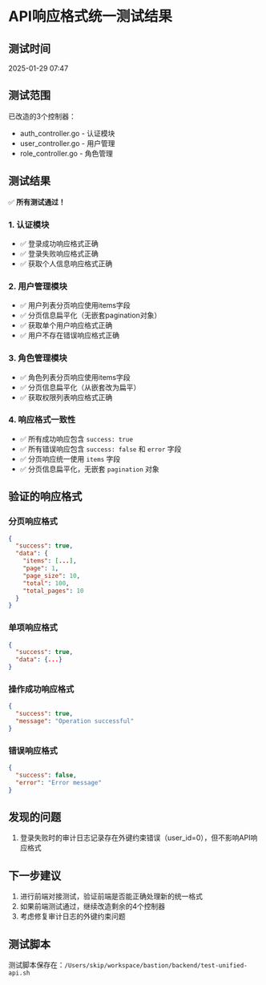 # API响应格式统一测试结果

## 测试时间
2025-01-29 07:47

## 测试范围
已改造的3个控制器：
- auth_controller.go - 认证模块
- user_controller.go - 用户管理
- role_controller.go - 角色管理

## 测试结果
✅ **所有测试通过！**

### 1. 认证模块
- ✅ 登录成功响应格式正确
- ✅ 登录失败响应格式正确
- ✅ 获取个人信息响应格式正确

### 2. 用户管理模块
- ✅ 用户列表分页响应使用items字段
- ✅ 分页信息扁平化（无嵌套pagination对象）
- ✅ 获取单个用户响应格式正确
- ✅ 用户不存在错误响应格式正确

### 3. 角色管理模块
- ✅ 角色列表分页响应使用items字段
- ✅ 分页信息扁平化（从嵌套改为扁平）
- ✅ 获取权限列表响应格式正确

### 4. 响应格式一致性
- ✅ 所有成功响应包含 `success: true`
- ✅ 所有错误响应包含 `success: false` 和 `error` 字段
- ✅ 分页响应统一使用 `items` 字段
- ✅ 分页信息扁平化，无嵌套 `pagination` 对象

## 验证的响应格式

### 分页响应格式
```json
{
  "success": true,
  "data": {
    "items": [...],
    "page": 1,
    "page_size": 10,
    "total": 100,
    "total_pages": 10
  }
}
```

### 单项响应格式
```json
{
  "success": true,
  "data": {...}
}
```

### 操作成功响应格式
```json
{
  "success": true,
  "message": "Operation successful"
}
```

### 错误响应格式
```json
{
  "success": false,
  "error": "Error message"
}
```

## 发现的问题
1. 登录失败时的审计日志记录存在外键约束错误（user_id=0），但不影响API响应格式

## 下一步建议
1. 进行前端对接测试，验证前端是否能正确处理新的统一格式
2. 如果前端测试通过，继续改造剩余的4个控制器
3. 考虑修复审计日志的外键约束问题

## 测试脚本
测试脚本保存在：`/Users/skip/workspace/bastion/backend/test-unified-api.sh`